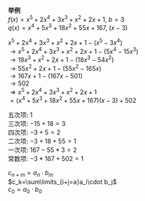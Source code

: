 **举例**  
 $f(x)=x^5+2x^4+3x^3+x^2+2x+1,\ b=3$  
 $q(x)=x^4+5x^3+18x^2+55x+167,\ (x-3)$  
  
 $x^5+2x^4+3x^3+x^2+2x+1-(x^5-3x^4)$  
 $\to x^5+2x^4+3x^3+x^2+2x+1-(5x^4-15x^3)$  
 $\to 18x^3+x^2+2x+1-(18x^3-54x^2)$  
 $\to 55x^2+2x+1-(55x^2-165x)$  
 $\to 167x+1-(167x-501)$  
 $\to 502$  
 $\Rightarrow x^5+2x^4+3x^3+x^2+2x+1$  
 $=(x^4+5x^3+18x^2+55x+167)(x-3)+502$  
  
五次项:  $1$  
三次项:  $-15+18=3$  
四次项:  $-3+5=2$  
二次项:  $-3+18+55=1$  
一次项:  $167-55*3=2$  
常数项:  $-3*167+502=1$  
  
 $c_{n+m}=a_n\cdot b_m$  
 $c_k=\sum\limits_{i+j=a}a_i\cdot b_j$  
 $c_0=a_0\cdot b_0$  
  
